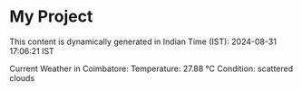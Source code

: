 # My Project

This content is dynamically generated in Indian Time (IST): 2024-08-31 17:06:21 IST


Current Weather in Coimbatore:
Temperature: 27.88 °C
Condition: scattered clouds

